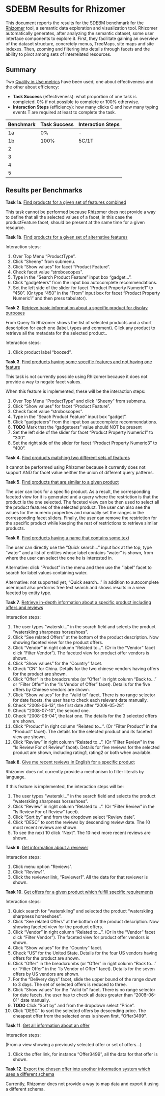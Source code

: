 # SDEBM Results for Rhizomer

This document reports the results for the SDEBM benchmark for the [Rhizomer](http://rhizomik.net/rhizomer/) tool, a semantic data exploration and visualization tool. Rhizomer automatically generates, after analyzing the semantic dataset, some user interface components to explore it. First, they facilitate gaining an overview of the dataset structure, concretely menus, TreeMaps, site maps and site indexes. Then, zooming and filtering into details through facets and the ability to pivot among sets of interrelated resources.

## Summary

Two [Quality in Use metrics](http://www.jucs.org/jucs_19_8/using_SWET_QUM_to) have been used, one about effectiveness and the other about efficiency:

* **Task Success** (effectiveness): what proportion of one task is completed. 0% if not possible to complete or 100% otherwise.
* **Interaction Steps** (efficiency): how many clicks C and how many typing events T are required at least to complete the task.

|Benchmark|Task Success|Interaction Steps|
|---------|-------------|----------------|
|1a       |0%           |-               |
|1b       |100%         |5C/1T           |
|2        |             | |
|3        |             | |
|4        |             | |
|5        |             | |

## Results per Benchmarks

**Task 1a**. [Find products for a given set of features combined](Benchmarks/1a.md)

This task cannot be performed because Rhizomer does not provide a way to define that all the selected values of a facet, in this case the productFeature facet, should be present at the same time for a given resource.

**Task 1b**. [Find products for a given set of alternative features](Benchmarks/1b.md)

Interaction steps:

1. Over Top Menu “ProductType”.
1. Click “Sheeny” from submenu.
1. Click “Show values” for facet “Product Feature”.
1. Check facet value “stroboscopes”.
1. Type in the “Search Product Feature” input box “gadget...”.
1. Click “gadgeteers” from the input box autocomplete recommendations.
1. Set the left side of the slider for facet “Product Property Numeric1” to “450”. (Or type “450” in the “From” input box for facet “Product Property Numeric1” and then press tabulator).

**Task 2**. [Retrieve basic information about a specific product for display purposes](Benchmarks/2.md)

From Query 1b Rhizomer shows the list of selected products and a short description for each one (label, types and comment). Click any product to retrieve all the metadata for the selected product..

Interaction steps:

1. Click product label “boozed”.

**Task 3**. [Find products having some specific features and not having one feature](Benchmarks/3.md)

This task is not currently possible using Rhizomer because it does not provide a way to negate facet values.

When this feature is implemented, these will be the interaction steps:

1. Over Top Menu “ProductType” and click “Sheeny” from submenu.
1. Click “Show values” for facet “Product Feature”.
1. Check facet value “stroboscopes”.
1. Type in the “Seach Product Feature” input box “gadget”.
1. Click “gadgeteers” from the input box autocomplete recommendations.
1. **TODO** Mark that the “gadgeteers” value should NOT be present
1. Set the left side of the slider for facet “Product Property Numeric1” to “300”.
1. Set the right side of the slider for facet “Product Property Numeric3” to “400”.

**Task 4**. [Find products matching two different sets of features](Benchmarks/4.md)

It cannot be performed using Rhizomer because it currently does not support AND for facet value neither the union of different query patterns.

**Task 5**. [Find products that are similar to a given product](Benchmarks/5.md)

The user can look for a specific product. As a result, the corresponding faceted view for it is generated and a query where the restriction is that the product is the one selected. The faceted view can be then used to select all the product features of the selected product. The user can also see the values for the numeric properties and manually set the ranges in the corresponding facet sliders. Finally, the user can remove the restriction for the specific product while keeping the rest of restrictions to retrieve similar products.

**Task 6**. [Find products having a name that contains some text](Benchmarks/6.md)

The user can directly use the “Quick search...” input box at the top, type “water” and a list of entities whose label contains “water” is shown, from where the user can select the one he is interested in.

Alternative: click “Product” in the menu and then use the “label” facet to search for label values containing water.

Alternative: not supported yet, “Quick search...” in addition to autocomplete user input also performs free text search and shows results in a view faceted by entity type.

**Task 7**. [Retrieve in-depth information about a specific product including offers and reviews](Benchmarks/7.md)

Interaction steps:

1. The user types “waterski...” in the search field and selects the product “waterskiing sharpness horseshoes”.
1. Click “See related Offers” at the bottom of the product description. Now showing faceted view for the product offers.
1. Click “Vendor” in right column “Related to...”. (Or in the “Vendor” facet click “Filter Vendor”). The faceted view for product offer vendors is shown.
1. Click “Show values” for the “Country” facet.
1. Check “CN” for China. Details for the two chinese vendors having offers for the product are shown.
1. Click “Offer” in the breadcrumbs (or “Offer” in right column “Back to...” or “Filter Offer” in the “Is Vendor of Offer” facet). Details for the five offers by Chinese vendors are shown.
1. Click “Show values” for the “Valid to” facet. There is no range selector for date facets, the user has to check each relevant date manually.
1. Check “2008-06-13”, the first date after “2008-05-28”.
1. Check “2008-07-10”, the second one.
1. Check “2008-08-04”, the last one. The details for the 3 selected offers are shown.
1. Click “Product” in right column “Related to...”. (Or “Filter Product” in the “Product” facet). The details for the selected product and its faceted view are shown.
1. Click “Review” in right column “Related to...”. (Or “Filter Review” in the “Is Review For of Review” facet). Details for five reviews for the selected product are shown, including rating1, rating2 or both when available.

**Task 8**. [Give me recent reviews in English for a specific product](Benchmarks/8.md)

Rhizomer does not currently provide a mechanism to filter literals by language.

If this feature is implemented, the interaction steps will be:

1. The user types “waterski...” in the search field and selects the product “waterskiing sharpness horseshoes”.
1. Click “Review” in right column “Related to...”. (Or “Filter Review” in the “Is Review For of Review” facet).  
1. Click “Sort by” and from the dropdown select “Review date”.
1. Click “DESC” to sort the reviews by descending review date. The 10 most recent reviews are shown.
1. To see the next 10 click “Next”. The 10 next more recent reviews are shown.

**Task 9**. [Get information about a reviewer](Benchmarks/9.md)

Interaction steps:

1. Click menu option "Reviews".
1. Click "Review1".
1. Click the reviewer link, “Reviewer1”. All the data for that reviewer is shown.

**Task 10**. [Get offers for a given product which fulfill specific requirements](Benchmarks/10.md)

Interaction steps:

1. Quick search for “waterskiing” and selected the product “waterskiing sharpness horseshoes”.
1. Click “See related Offers” at the bottom of the product description. Now showing faceted view for the product offers.
1. Click “Vendor” in right column “Related to...”. (Or in the “Vendor” facet click “Filter Vendor”). The faceted view for product offer vendors is shown.
1. Click “Show values” for the “Country” facet.
1. Check “US” for the United State. Details for the four US vendors having offers for the product are shown.
1. Click “Offer” in the breadcrumbs (or “Offer” in right column “Back to...” or “Filter Offer” in the “Is Vendor of Offer” facet). Details for the seven offers by US vendors are shown.
1. For the “Delivery days” facet, slide the upper bound of the range down to 3 days. The set of selected offers is reduced to three.
1. Click “Show values” for the “Valid to” facet. There is no range selector for date facets, the user has to check all dates greater than “2008-06-01” date manually.
1. **TODO** Click “Sort by” and from the dropdown select “Price”.
1. Click “DESC” to sort the selected offers by descending price. The cheapest offer from the selected ones is shown first, “Offer3499”.

**Task 11**. [Get all information about an offer](Benchmarks/11.md)

Interaction steps:

(From a view showing a previously selected offer or set of offers...)

1. Click the offer link, for instance “Offer3499”, all the data for that offer is shown.

**Task 12**. [Export the chosen offer into another information system which uses a different schema](Benchmarks/12.md)

Currently, Rhizomer does not provide a way to map data and export it using a different schema.
